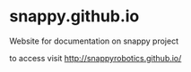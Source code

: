 # snappy.github.io
Website for documentation on snappy project


to access visit http://snappyrobotics.github.io/

